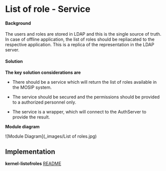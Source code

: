 ﻿# List of role - Service

#### Background

The users and roles are stored in LDAP and this is the single source of truth. In case of offline application, the list of roles should be repliacated to the respective application. This is a replica of the representation in the LDAP server.  

#### Solution



**The key solution considerations are**


- There should be a service which will return the list of roles available in the MOSIP system.


- The service should be secured and the permissions should be provided to a authorized personnel only.


- The service is a wrapper, which will connect to the AuthServer to provide the result.



**Module diagram**



![Module Diagram](_images/List of roles.jpg)



## Implementation


**kernel-listofroles** [README](../../kernel/list-of-roles/README.md)
